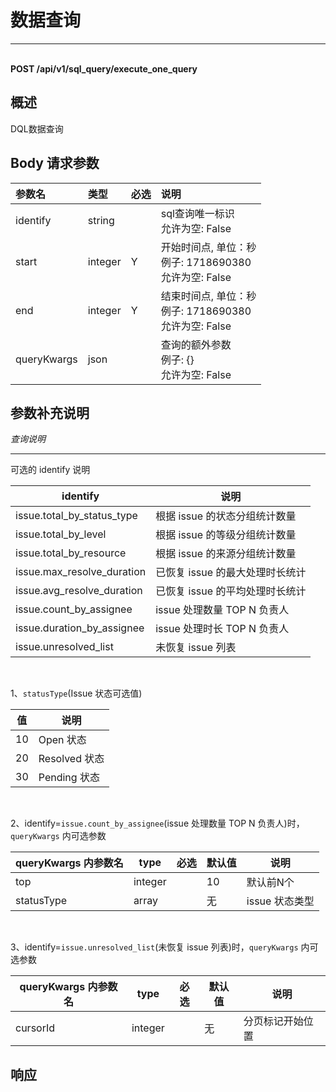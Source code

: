 # 数据查询

---

<br />**POST /api/v1/sql_query/execute_one_query**

## 概述
DQL数据查询




## Body 请求参数

| 参数名        | 类型     | 必选   | 说明              |
|:-----------|:-------|:-----|:----------------|
| identify | string |  | sql查询唯一标识<br>允许为空: False <br> |
| start | integer | Y | 开始时间点, 单位：秒<br>例子: 1718690380 <br>允许为空: False <br> |
| end | integer | Y | 结束时间点, 单位：秒<br>例子: 1718690380 <br>允许为空: False <br> |
| queryKwargs | json |  | 查询的额外参数<br>例子: {} <br>允许为空: False <br> |

## 参数补充说明

*查询说明*

--------------


可选的 identify 说明

|  identify     |          说明          |
|---------------|-----------------------|
| issue.total_by_status_type    | 根据 issue 的状态分组统计数量 |
| issue.total_by_level    | 根据 issue 的等级分组统计数量 |
| issue.total_by_resource    | 根据 issue 的来源分组统计数量 |
| issue.max_resolve_duration    | 已恢复 issue 的最大处理时长统计|
| issue.avg_resolve_duration    | 已恢复 issue 的平均处理时长统计|
| issue.count_by_assignee    | issue 处理数量 TOP N 负责人|
| issue.duration_by_assignee    | issue 处理时长 TOP N 负责人|
| issue.unresolved_list    | 未恢复 issue 列表|

</br>

1、`statusType`(Issue 状态可选值)

|  值  |         说明          |
|------|---------------|
| 10   | Open 状态 |
| 20   | Resolved 状态 |
| 30   | Pending 状态 |

</br>

2、identify=`issue.count_by_assignee`(issue 处理数量 TOP N 负责人)时，`queryKwargs` 内可选参数

|  queryKwargs 内参数名  |   type  | 必选 |  默认值  |         说明          |
|--------------------------|---------|-----|---------|---------------|
| top   |   integer  |    |  10 | 默认前N个 |
| statusType   |   array  |    |  无 | issue 状态类型 |

</br>

3、identify=`issue.unresolved_list`(未恢复 issue 列表)时，`queryKwargs` 内可选参数

|  queryKwargs 内参数名  |   type  | 必选 |  默认值  |         说明          |
|--------------------------|---------|-----|---------|---------------|
| cursorId   |   integer  |    |  无 | 分页标记开始位置 |






## 响应
```shell
 
```




